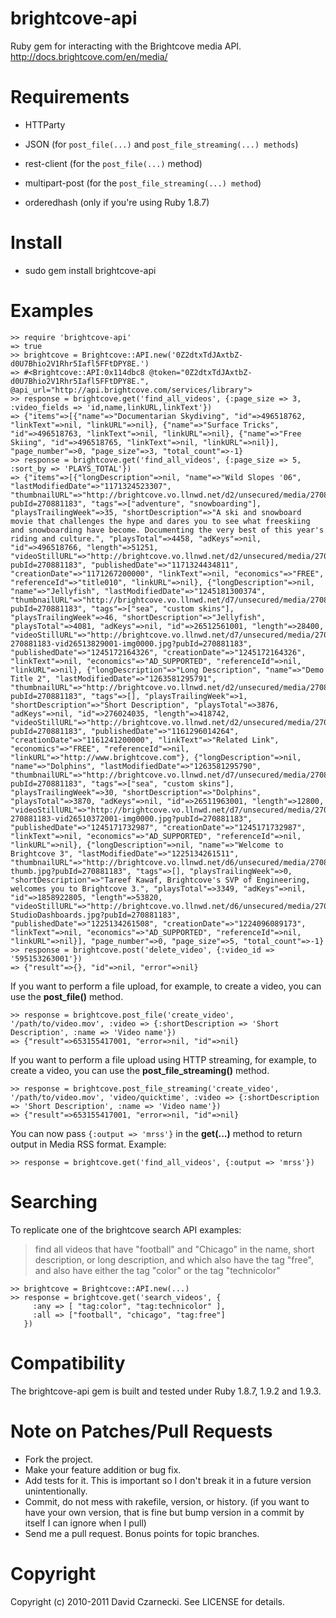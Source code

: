 brightcove-api
==============

Ruby gem for interacting with the Brightcove media API. http://docs.brightcove.com/en/media/

Requirements
============

* HTTParty

* JSON (for `post_file(...)` and `post_file_streaming(...) methods`)
* rest-client (for the `post_file(...)` method)
* multipart-post (for the `post_file_streaming(...) method`)
* orderedhash (only if you're using Ruby 1.8.7)

Install
=======

* sudo gem install brightcove-api

Examples
========

    >> require 'brightcove-api'
    => true
    >> brightcove = Brightcove::API.new('0Z2dtxTdJAxtbZ-d0U7Bhio2V1Rhr5Iafl5FFtDPY8E.')
    => #<Brightcove::API:0x114dbc8 @token="0Z2dtxTdJAxtbZ-d0U7Bhio2V1Rhr5Iafl5FFtDPY8E.", @api_url="http://api.brightcove.com/services/library">
    >> response = brightcove.get('find_all_videos', {:page_size => 3, :video_fields => 'id,name,linkURL,linkText'})
    => {"items"=>[{"name"=>"Documentarian Skydiving", "id"=>496518762, "linkText"=>nil, "linkURL"=>nil}, {"name"=>"Surface Tricks", "id"=>496518763, "linkText"=>nil, "linkURL"=>nil}, {"name"=>"Free Skiing", "id"=>496518765, "linkText"=>nil, "linkURL"=>nil}], "page_number"=>0, "page_size"=>3, "total_count"=>-1}
    >> response = brightcove.get('find_all_videos', {:page_size => 5, :sort_by => 'PLAYS_TOTAL'})
    => {"items"=>[{"longDescription"=>nil, "name"=>"Wild Slopes '06", "lastModifiedDate"=>"1171324523307", "thumbnailURL"=>"http://brightcove.vo.llnwd.net/d2/unsecured/media/270881183/270881183_502534829_94499905676eb7cd04a558da2adcf6a34f437b88.jpg?pubId=270881183", "tags"=>["adventure", "snowboarding"], "playsTrailingWeek"=>35, "shortDescription"=>"A ski and snowboard movie that challenges the hype and dares you to see what freeskiing and snowboarding have become. Documenting the very best of this year's riding and culture.", "playsTotal"=>4458, "adKeys"=>nil, "id"=>496518766, "length"=>51251, "videoStillURL"=>"http://brightcove.vo.llnwd.net/d2/unsecured/media/270881183/270881183_502534838_f80fe64f052328cd3b2e158d7234003a23091845.jpg?pubId=270881183", "publishedDate"=>"1171324434811", "creationDate"=>"1171267200000", "linkText"=>nil, "economics"=>"FREE", "referenceId"=>"title010", "linkURL"=>nil}, {"longDescription"=>nil, "name"=>"Jellyfish", "lastModifiedDate"=>"1245181300374", "thumbnailURL"=>"http://brightcove.vo.llnwd.net/d7/unsecured/media/270881183/270881183_26530711001_jellyFish.jpg?pubId=270881183", "tags"=>["sea", "custom skins"], "playsTrailingWeek"=>46, "shortDescription"=>"Jellyfish", "playsTotal"=>4081, "adKeys"=>nil, "id"=>26512561001, "length"=>28400, "videoStillURL"=>"http://brightcove.vo.llnwd.net/d7/unsecured/media/270881183/270881183_26519430001_vs-270881183-vid26513829001-img0000.jpg?pubId=270881183", "publishedDate"=>"1245172164326", "creationDate"=>"1245172164326", "linkText"=>nil, "economics"=>"AD_SUPPORTED", "referenceId"=>nil, "linkURL"=>nil}, {"longDescription"=>"Long Description", "name"=>"Demo Title 2", "lastModifiedDate"=>"1263581295791", "thumbnailURL"=>"http://brightcove.vo.llnwd.net/d2/unsecured/media/270881183/270881183_275925069_d1f97c7f07f2a3f4de7b38eda3761f16f39d2a99.jpg?pubId=270881183", "tags"=>[], "playsTrailingWeek"=>1, "shortDescription"=>"Short Description", "playsTotal"=>3876, "adKeys"=>nil, "id"=>276024035, "length"=>418742, "videoStillURL"=>"http://brightcove.vo.llnwd.net/d2/unsecured/media/270881183/270881183_275943599_b7e2ca63c0311fa3f0b027304b41d252f12d2d66.jpg?pubId=270881183", "publishedDate"=>"1161296014264", "creationDate"=>"1161241200000", "linkText"=>"Related Link", "economics"=>"FREE", "referenceId"=>nil, "linkURL"=>"http://www.brightcove.com"}, {"longDescription"=>nil, "name"=>"Dolphins", "lastModifiedDate"=>"1263581295790", "thumbnailURL"=>"http://brightcove.vo.llnwd.net/d7/unsecured/media/270881183/270881183_26531197001_dolphins.jpg?pubId=270881183", "tags"=>["sea", "custom skins"], "playsTrailingWeek"=>30, "shortDescription"=>"Dolphins", "playsTotal"=>3870, "adKeys"=>nil, "id"=>26511963001, "length"=>12800, "videoStillURL"=>"http://brightcove.vo.llnwd.net/d7/unsecured/media/270881183/270881183_26519372001_vs-270881183-vid26510372001-img0000.jpg?pubId=270881183", "publishedDate"=>"1245171732987", "creationDate"=>"1245171732987", "linkText"=>nil, "economics"=>"AD_SUPPORTED", "referenceId"=>nil, "linkURL"=>nil}, {"longDescription"=>nil, "name"=>"Welcome to Brightcove 3", "lastModifiedDate"=>"1225134261511", "thumbnailURL"=>"http://brightcove.vo.llnwd.net/d6/unsecured/media/270881183/270881183_1858983740_brightcove3-thumb.jpg?pubId=270881183", "tags"=>[], "playsTrailingWeek"=>0, "shortDescription"=>"Tareef Kawaf, Brightcove's SVP of Engineering, welcomes you to Brightcove 3.", "playsTotal"=>3349, "adKeys"=>nil, "id"=>1858922805, "length"=>53820, "videoStillURL"=>"http://brightcove.vo.llnwd.net/d6/unsecured/media/270881183/270881183_1858994782_vid-StudioDashboards.jpg?pubId=270881183", "publishedDate"=>"1225134261508", "creationDate"=>"1224096089173", "linkText"=>nil, "economics"=>"AD_SUPPORTED", "referenceId"=>nil, "linkURL"=>nil}], "page_number"=>0, "page_size"=>5, "total_count"=>-1}
    >> response = brightcove.post('delete_video', {:video_id => '595153263001'})
  	=> {"result"=>{}, "id"=>nil, "error"=>nil}

If you want to perform a file upload, for example, to create a video, you can use the __post_file()__ method.

    >> response = brightcove.post_file('create_video', '/path/to/video.mov', :video => {:shortDescription => 'Short Description', :name => 'Video name'})
    => {"result"=>653155417001, "error=>nil, "id"=>nil}

If you want to perform a file upload using HTTP streaming, for example, to create a video, you can use the __post_file_streaming()__ method.

    >> response = brightcove.post_file_streaming('create_video', '/path/to/video.mov', 'video/quicktime', :video => {:shortDescription => 'Short Description', :name => 'Video name'})
    => {"result"=>653155417001, "error=>nil, "id"=>nil}

You can now pass `{:output => 'mrss'}` in the __get(...)__ method to return output in Media RSS format. Example:

    >> response = brightcove.get('find_all_videos', {:output => 'mrss'})

Searching
=========

To replicate one of the brightcove search API examples:

> find all videos that have "football" and "Chicago" in the name, short description, or long
> description, and which also have the tag "free", and also have either the tag "color" or the
> tag "technicolor"

    >> brightcove = Brightcove::API.new(...)
    >> response = brightcove.get('search_videos', {
         :any => [ "tag:color", "tag:technicolor" ],
         :all => ["football", "chicago", "tag:free"]
       })

Compatibility
=============

The brightcove-api gem is built and tested under Ruby 1.8.7, 1.9.2 and 1.9.3.

Note on Patches/Pull Requests
=============================

* Fork the project.
* Make your feature addition or bug fix.
* Add tests for it. This is important so I don't break it in a
  future version unintentionally.
* Commit, do not mess with rakefile, version, or history.
  (if you want to have your own version, that is fine but bump version in a commit by itself I can ignore when I pull)
* Send me a pull request. Bonus points for topic branches.

Copyright
=========
Copyright (c) 2010-2011 David Czarnecki. See LICENSE for details.
